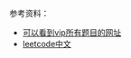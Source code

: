 参考资料：
* [可以看到vip所有题目的网址](http://206.81.6.248:12306/leetcode/algorithm)
* [leetcode中文](https://leetcode-cn.com/problemset/all/)
